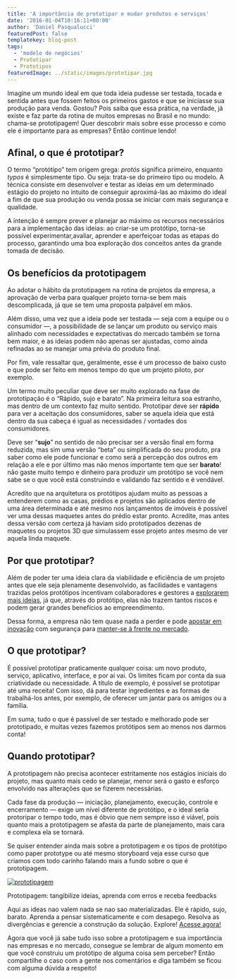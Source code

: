 ```yaml
---
title: 'A importância de prototipar e mudar produtos e serviços'
date: '2016-01-04T10:16:11+00:00'
author: 'Daniel Pasqualucci'
featuredPost: false
templatekey: blog-post
tags:
  - 'modelo de negócios'
  - Prototipar
  - Prototipos
featuredImage: ../static/images/prototipar.jpg
---
```


Imagine um mundo ideal em que toda ideia pudesse ser testada, tocada e sentida antes que fossem feitos os primeiros gastos e que se iniciasse sua produção para venda. Gostou? Pois saiba que essa prática, na verdade, já existe e faz parte da rotina de muitos empresas no Brasil e no mundo: chama-se prototipagem! Quer descobrir mais sobre esse processo e como ele é importante para as empresas? Então continue lendo!

## **Afinal, o que é prototipar?**

O termo “protótipo” tem origem grega: _protós_ significa primeiro, enquanto _typos_ é simplesmente tipo. Ou seja: trata-se do primeiro tipo ou modelo. A técnica consiste em desenvolver e testar as ideias em um determinado estágio do projeto no intuito de conseguir aproximá-las ao máximo do ideal a fim de que sua produção ou venda possa se iniciar com mais segurança e qualidade.

A intenção é sempre prever e planejar ao máximo os recursos necessários para a implementação das ideias: ao criar-se um protótipo, torna-se possível experimentar,avaliar, aprender e aperfeiçoar todas as etapas do processo, garantindo uma boa exploração dos conceitos antes da grande tomada de decisão.

## **Os benefícios da prototipagem**

Ao adotar o hábito da prototipagem na rotina de projetos da empresa, a aprovação de verba para qualquer projeto torna-se bem mais descomplicada, já que se tem uma proposta palpável em mãos.

Além disso, uma vez que a ideia pode ser testada — seja com a equipe ou o consumidor —, a possibilidade de se lançar um produto ou serviço mais alinhado com necessidades e expectativas do mercado também se torna bem maior, e as ideias podem não apenas ser ajustadas, como ainda refinadas ao se manejar uma prévia do produto final.

Por fim, vale ressaltar que, geralmente, esse é um processo de baixo custo e que pode ser feito em menos tempo do que um projeto piloto, por exemplo.

Um termo muito peculiar que deve ser muito explorado na fase de prototipação é o “Rápido, sujo e barato”. Na primeira leitura soa estranho, mas dentro de um contexto faz muito sentido. Prototipar deve ser **rápido** para ver a aceitação dos consumidores, saber se aquela ideia que está dentro da sua cabeça é igual as necessidades / vontades dos consumidores.

Deve ser “**sujo**” no sentido de não precisar ser a versão final em forma reduzida, mas sim uma versão “beta” ou simplificada do seu produto, pra saber como ele pode funcionar e como será a percepção dos outros em relação a ele e por último mas não menos importante tem que ser **barato**! não gaste muito tempo e dinheiro para produzir um protótipo se você nem sabe se o que você está construindo e validando faz sentido e é vendável.

Acredito que na arquitetura os protótipos ajudam muito as pessoas a entenderem como as casas, prédios e projetos são aplicados dentro de uma área determinada e até mesmo nos lançamentos de imóveis é possível ver uma dessas maquetes antes do prédio estar pronto. Acredite, mas antes dessa versão com certeza já haviam sido prototipados dezenas de maquetes ou projetos 3D que simulassem esse projeto antes mesmo de ver aquela linda maquete.

## **Por que prototipar?**

Além de poder ter uma ideia clara da viabilidade e eficiência de um projeto antes que ele seja plenamente desenvolvido, as facilidades e vantagens trazidas pelos protótipos incentivam colaboradores e gestores a [<u>explorarem mais ideias</u>](http://descola.org/drops/6-dicas-para-ser-mais-criativo/), já que, através do protótipo, elas não trazem tantos riscos e podem gerar grandes benefícios ao empreendimento.

Dessa forma, a empresa não tem quase nada a perder e pode [<u>apostar em inovação</u>](http://descola.org/drops/como-o-design-ajuda-a-trazer-inovacoes-para-as-empresas/) com segurança para [<u>manter-se à frente no mercado</u>](http://descola.org/drops/a-importancia-da-criatividade-no-empreendedorismo/).

## **O que prototipar?**

É possível prototipar praticamente qualquer coisa: um novo produto, serviço, aplicativo, interface, e por aí vai. Os limites ficam por conta da sua criatividade ou necessidade. A título de exemplo, é possível se prototipar até uma receita! Com isso, dá para testar ingredientes e as formas de trabalhá-los antes, por exemplo, de oferecer um jantar para os amigos ou a família.

Em suma, tudo o que é passível de ser testado e melhorado pode ser prototipado, e muitas vezes fazemos protótipos sem ao menos nos darmos conta!

## **Quando prototipar?**

A prototipagem não precisa acontecer estritamente nos estágios iniciais do projeto, mas quanto mais cedo se planejar, menor será o gasto e esforço envolvido nas alterações que se fizerem necessárias.

Cada fase da produção — iniciação, planejamento, execução, controle e encerramento — exige um nível diferente de protótipo, e o ideal seria protoripar o tempo todo, mas é óbvio que nem sempre isso é viável, pois quanto mais a prototipagem se afasta da parte de planejamento, mais cara e complexa ela se tornará.

Se quiser entender ainda mais sobre a prototipagem e os tipos de protótipo como paper prototype ou até mesmo storyboard veja esse curso que criamos com todo carinho falando mais a fundo sobre o que é prototipagem.

[![prototipagem](http://s3-sa-east-1.amazonaws.com/drops-cdn/drops-new/wp-content/uploads/2016/01/04101611/prototipagem-300x146.jpg)](http://www.descola.org/curso/24/prototipagem-tangibilize-ideias-aprenda-com-erros-e-receba-feedbacks)

Prototipagem: tangibilize ideias, aprenda com erros e receba feedbacks

Aqui as ideas nao valem nada se nao sao materializadas. Ele é rápido, sujo, barato. Aprenda a pensar sistematicamente e com desapego. Resolva as divergências e gerencie a construção da solução. Explore! [Acesse agora!](http://www.descola.org/curso/24/prototipagem-tangibilize-ideias-aprenda-com-erros-e-receba-feedbacks)

Agora que você já sabe tudo isso sobre a prototipagem e sua importância nas empresas e no mercado, consegue se lembrar de algum momento em que você construiu um protótipo de alguma coisa sem perceber? Então compartilhe o caso com a gente nos comentários e diga também se ficou com alguma dúvida a respeito!
